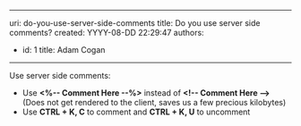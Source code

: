 

---
uri: do-you-use-server-side-comments
title: Do you use server side comments?
created: YYYY-08-DD 22:29:47
authors:
  - id: 1
    title: Adam Cogan
---




<span class='intro'> <p>​Use server side comments&#58;<br></p><ul><li>Use <b>&lt;%-- Comment Here --%&gt;</b> instead of <b>&lt;!-- Comment Here --&gt;</b> (Does not get rendered to the client, saves us a few precious kilobytes)</li><li>Use <b>CTRL + K, C</b> to comment and <b>CTRL + K, U</b> to uncomment​<br></li></ul> </span>




